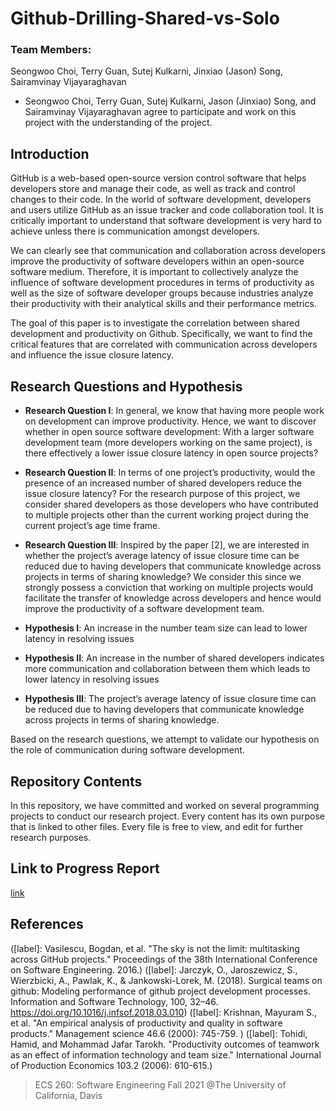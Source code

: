 # Github-Drilling-Shared-vs-Solo
### Team Members: 
Seongwoo Choi, Terry Guan, Sutej Kulkarni, Jinxiao (Jason) Song, Sairamvinay Vijayaraghavan

- Seongwoo Choi, Terry Guan, Sutej Kulkarni, Jason (Jinxiao) Song, and Sairamvinay Vijayaraghavan agree to participate and work on this project with the understanding of the project.

## Introduction
GitHub is a web-based open-source version control software that helps developers store and manage their code, as well as track and control changes to their code. In the world of software development, developers and users utilize GitHub as an issue tracker and code collaboration tool. It is critically important to understand that software development is very hard to achieve unless there is communication amongst developers. 

We can clearly see that communication and collaboration across developers improve the productivity of software developers within an open-source software medium. Therefore, it is important to collectively analyze the influence of software development procedures in terms of productivity as well as the size of software developer groups because industries analyze their productivity with their analytical skills and their performance metrics.

The goal of this paper is to investigate the correlation between shared development and productivity on Github. Specifically, we want to find the critical features that are correlated with communication across developers and influence the issue closure latency.


## Research Questions and Hypothesis
- **Research Question I**: In general, we know that having more people work on development can improve productivity. Hence, we want to discover whether in open source software development: With a larger software development team (more developers working on the same project), is there effectively a lower issue closure latency in open source projects? 

- **Research Question II**: In terms of one project’s productivity, would the presence of an increased number of shared developers reduce the issue closure latency? For the research purpose of this project, we consider shared developers as those developers who have contributed to multiple projects other than the current working project during the current project’s age time frame. 

- **Research Question III**: Inspired by the paper [2], we are interested in whether the project’s average latency of issue closure time can be reduced due to having developers that communicate knowledge across projects in terms of sharing knowledge?   We consider this since we strongly possess a conviction that working on multiple projects would facilitate the transfer of knowledge across developers and hence would improve the productivity of a software development team.

- **Hypothesis I**: An increase in the number team size can lead to lower latency in resolving issues

- **Hypothesis II**: An increase in the number of shared developers indicates more communication and collaboration between them which leads to lower latency in resolving issues

- **Hypothesis III**: The project’s average latency of issue closure time can be reduced due to having developers that communicate knowledge across projects in terms of sharing knowledge.

Based on the research questions, we attempt to validate our hypothesis on the role of communication during software development. 

## Repository Contents
In this repository, we have committed and worked on several programming projects to conduct our research project. 
Every content has its own purpose that is linked to other files. Every file is free to view, and edit for further research purposes. 

## Link to Progress Report
[link](https://docs.google.com/document/d/1SnCGZZId4t1AHfkppjk1gO1tNbS_FJuzwy9lyC_tc_Y/edit?usp=sharing)

## References
([label]: Vasilescu, Bogdan, et al. "The sky is not the limit: multitasking across GitHub projects." Proceedings of the 38th International Conference on Software Engineering. 2016.)
([label]: Jarczyk, O., Jaroszewicz, S., Wierzbicki, A., Pawlak, K., & Jankowski-Lorek, M. (2018). Surgical teams on github: Modeling performance of github project development processes. Information and Software Technology, 100, 32–46. https://doi.org/10.1016/j.infsof.2018.03.010)
([label]: Krishnan, Mayuram S., et al. "An empirical analysis of productivity and quality in software products." Management science 46.6 (2000): 745-759. ) 
([label]: Tohidi, Hamid, and Mohammad Jafar Tarokh. "Productivity outcomes of teamwork as an effect of information technology and team size." International Journal of Production Economics 103.2 (2006): 610-615.)

> ECS 260: Software Engineering Fall 2021  @The University of California, Davis